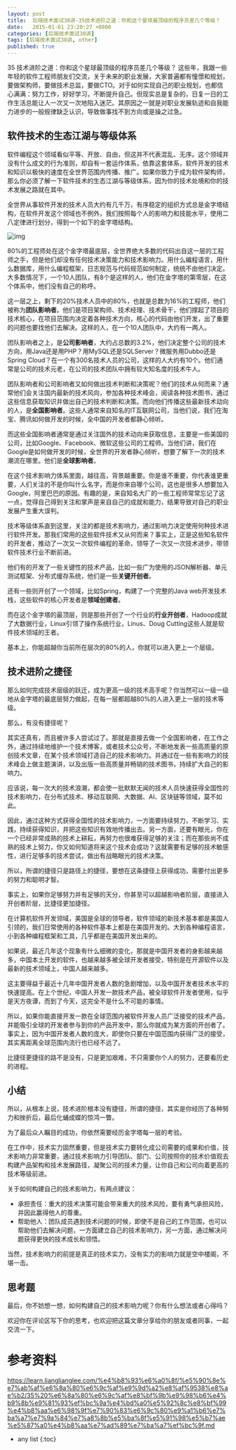 ```yaml
---
layout: post
title:  后端技术面试38讲-35技术进阶之道：你和这个星球最顶级的程序员差几个等级？
date:   2015-01-01 23:20:27 +0800
categories: [后端技术面试38讲]
tags: [后端技术面试38讲, other]
published: true
---
```




35 技术进阶之道：你和这个星球最顶级的程序员差几个等级？
这些年，我跟一些年轻的软件工程师朋友们交流，关于未来的职业发展，大家普遍都有憧憬和规划，要做架构师，要做技术总监，要做CTO。对于如何实现自己的职业规划，也都信心满满：努力工作，好好学习，不断提升自己。但现实总是复杂的，日复一日的工作生活总能让人一次又一次地陷入迷茫。其原因之一就是对职业发展轨迹和自我能力进步的一般规律缺乏认识，导致做事找不到方向或是操之过急。

## 软件技术的生态江湖与等级体系

软件编程这个领域看似平等、开放、自由，但这并不代表混乱、无序。这个领域并没有什么成文的行为准则，却自有一套运作体系，依靠这套体系，软件开发的技术和知识以极快的速度在全世界范围内传播、推广。如果你致力于成为软件架构师，那么你必须了解一下软件技术的生态江湖与等级体系，因为你的技术处境和你的技术发展之路就在其中。

全世界从事软件开发的技术人员大约有几千万，有序稳定的组织方式总是金字塔结构，在软件开发这个领域也不例外，我们按照每个人的影响力和技能水平，使用二八定律进行划分，得到一个如下的金字塔结构。

![img](https://learn.lianglianglee.com/%e4%b8%93%e6%a0%8f/%e5%90%8e%e7%ab%af%e6%8a%80%e6%9c%af%e9%9d%a2%e8%af%9538%e8%ae%b2/assets/188e67e7c63176fc979f4565aa4ad0ab.jpg)

80%的工程师处在这个金字塔最底层，全世界绝大多数的代码出自这一层的工程师之手，但是他们却没有任何技术决策能力和技术影响力。用什么编程语言，用什么数据库，用什么编程框架，日志规范与代码规范如何制定，统统不由他们决定。大多数情况下，一个10人团队，有8个是这样的人，他们在金字塔的第零层，在这个体系中，他们没有自己的称呼。

这一层之上，剩下的20%技术人员中的80%，也就是总数为16%的工程师，他们被称为**团队影响者**。他们是项目架构师、技术经理、技术骨干，他们撑起了项目的技术核心，在项目范围内决定着各种技术方向，核心的代码由他们开发，出了重要的问题也要找他们去解决。这样的人，在一个10人团队中，大约有一两人。

团队影响者之上，是**公司影响者**，大约占总数的3.2%，他们决定整个公司的技术方向，用Java还是用PHP？用MySQL还是SQLServer？微服务用Dubbo还是Spring Cloud？在一个有300名技术人员的公司，这样的人大约有10个。他们通常是公司的技术元老，在公司的技术团队中拥有较大知名度的技术牛人。

团队影响者和公司影响者又如何做出技术判断和决策呢？他们的技术从何而来？通常他们会关注国内最新的技术风向，参加各种技术峰会，阅读各种技术图书，通过这些信息获取知识并做出自己的技术判断和决策。而向他们传播这些最新技术动向的人，是**全国影响者**。这些人通常来自知名的IT互联网公司，当他们说，我们在淘宝、腾讯如何做开发的时候，全中国的开发者都静心倾听。

而这些全国影响者通常是通过关注国外的技术动向来获取信息，主要是一些美国的公司，比如Google、Facebook、微软这些公司的工程师。当他们讲，我们在Google是如何做开发的时候，全世界的开发者静心倾听，想要了解下一次的技术潮流在哪里。他们是**全球影响者**。

在这个技术影响力体系里面，越往高，背景越重要。你是谁不重要，你代表谁更重要，人们关注的不是你叫什么名字，而是你来自哪个公司，这也是很多人想要加入Google，阿里巴巴的原因。有趣的是，来自知名大厂的一些工程师常常忘记了这一点，觉得自己得到关注和掌声是来自自己的成就和能力，结果导致对自己的职业发展产生重大误判。

技术等级体系直到这里，关注的都是技术影响力，通过影响力决定使用何种技术进行软件开发。那我们常用的这些软件技术又从何而来？事实上，正是这些知名软件的开发者，推动了一次又一次软件编程的革命，领导了一次又一次技术进步，带领软件技术行业不断前进。

他们有的开发了一些关键性的技术产品，比如一些广为使用的JSON解析器、单元测试框架、分布式缓存系统，他们是一些**关键开创者**。

还有一些则开创了一个领域，比如Spring，构建了一个完整的Java web开发技术栈，这些软件的核心开发者是**领域创建者**。

而在这个金字塔的最顶层，则是那些开创了一个行业的**行业开创者**，Hadoop成就了大数据行业，Linux引领了操作系统行业，Linus、Doug Cutting这些人就是软件技术领域的王者。

基本上，你能超越你当前所在层次的80%的人，你就可以进入更上一个层级。

## 技术进阶之捷径

那么如何完成技术层级的跃迁，成为更高一级的技术高手呢？你当然可以一级一级地从金字塔的最底层努力做起，在每一层都超越80%的人进入更上一层的技术等级。

那么，有没有捷径呢？

其实还真有，而且被许多人尝试过了。那就是直接去做一个全国影响者，在工作之外，通过持续地维护一个技术博客，或者技术公众号，不断地发表一些高质量的原创技术文章，在某个技术领域打造自己的技术影响力。并通过在一些有影响力的技术峰会上做主题演讲，以及出版一些高质量并畅销的技术图书，持续扩大自己的影响力。

应该说，每一次大的技术浪潮，都会使一批默默无闻的技术人员快速获得全国性的技术影响力，在分布式技术、移动互联网、大数据、AI、区块链等领域，莫不如此。

因此，通过这种方式获得全国性的技术影响力，一方面要持续努力，不断学习、实践，持续获得知识，并把这些知识有效地传播出去。另一方面，还要有眼光，你在一个已经非常成熟的技术上耕耘，再努力也很难获得足够的关注；而在那些尚不成熟的技术上努力，你又如何知道将来这个技术会成功？这就需要有足够的技术敏感性，进行足够多的技术尝试，做出有战略眼光的技术决策。

所以，所谓的捷径只是路径上的捷径，要想在这条捷径上获得成功，需要付出更多的努力和聪明才智。

事实上，如果你足够努力并有足够的天分，你甚至可以超越影响者阶层，直接进入开创者阶层，比捷径更加捷径。

在计算机软件开发领域，美国是全球的领导者，软件领域的新技术基本都是美国人引领的，我们日常使用的各种软件基本上都是在美国开发的。大到各种编程语言，小到各种编程框架和工具，几乎都是在美国开发出来的。

如果说，最近几年这个现象有什么细微的变化，那就是中国开发者的身影越来越多，中国本土开发的软件，也越来越多被全球开发者接受，特别是在开源软件以及最新的技术领域上，中国人越来越多。

这主要得益于最近十几年中国开发者人数的急剧增加，以及中国开发者技术水平的快速提高。在上个世纪，中国人开发一款技术产品，被全球软件开发者使用，似乎是天方夜谭，而到了今天，这完全不是什么不可能的事情。

所以，如果你能直接开发一款在全球范围内被软件开发人员广泛接受的技术产品，并能吸引全球的开发者参与到你的产品开发中，那么你就成为某方面的开创者了。事实上，因为中国开发者人数的庞大，即使你只要在中国范围内获得广泛的接受，其实离距离全球范围内流行也已经不远了。

比捷径更捷径的路不是没有，只是更加艰难，不只需要你个人的努力，还要看历史的进程。

## 小结

所以，从根本上说，技术进阶根本没有捷径，所谓的捷径，其实是你经历了各种努力和挫折后，最后化蛹成蝶的惊鸿一瞥。

为了最后众人瞩目的成功，你依然需要经历金字塔每一层的考验。

在工作中，技术实力固然重要，但是技术实力要转化成公司需要的成果和价值，技术影响力非常重要，通过技术影响力引导团队、部门、公司按照你的技术价值观去构建产品架构和技术发展路径，凝聚公司的技术力量，让你自己和公司向着更高的技术等级前进。

关于如何构建自己的技术影响力，有两点建议：

* 承担责任：重大的技术决策可能会带来重大的技术风险，要有勇气承担风险，并因此赢得他人的尊重。
* 帮助他人：团队成员遇到技术问题的时候，即使不是自己的工作范围，也可以帮助他们去解决问题，一方面建立自己的技术影响力，另一方面，通过解决问题获得更快的技术成长和领悟。

当然，技术影响力的前提是真正的技术实力，没有实力的影响力就是空中楼阁，不堪一击。

## 思考题

最后，你不妨想一想，如何构建自己的技术影响力呢？你有什么想法或者心得吗？

欢迎你在评论区写下你的思考，也欢迎把这篇文章分享给你的朋友或者同事，一起交流一下。




# 参考资料

https://learn.lianglianglee.com/%e4%b8%93%e6%a0%8f/%e5%90%8e%e7%ab%af%e6%8a%80%e6%9c%af%e9%9d%a2%e8%af%9538%e8%ae%b2/35%20%e6%8a%80%e6%9c%af%e8%bf%9b%e9%98%b6%e4%b9%8b%e9%81%93%ef%bc%9a%e4%bd%a0%e5%92%8c%e8%bf%99%e4%b8%aa%e6%98%9f%e7%90%83%e6%9c%80%e9%a1%b6%e7%ba%a7%e7%9a%84%e7%a8%8b%e5%ba%8f%e5%91%98%e5%b7%ae%e5%87%a0%e4%b8%aa%e7%ad%89%e7%ba%a7%ef%bc%9f.md

* any list
{:toc}
